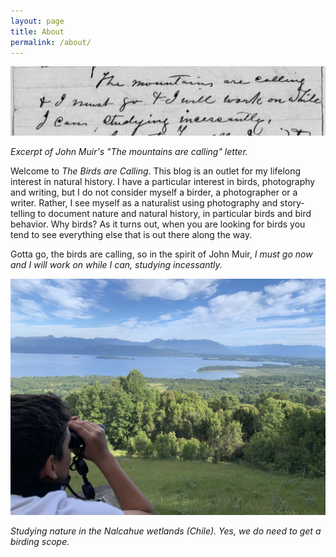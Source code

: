 ```yaml
---
layout: page
title: About
permalink: /about/
---
```


![Excerpt of John Muir's ](images/the-mountains-are-calling-letter.jpg?w=840)

_Excerpt of John Muir's "The mountains are calling" letter._

Welcome to _The Birds are Calling_. This blog is an outlet for my lifelong interest in natural history. I have a particular interest in birds, photography and writing, but I do not consider myself a birder, a photographer or a writer. Rather, I see myself as a naturalist using photography and story-telling to document nature and natural history, in particular birds and bird behavior. Why birds? As it turns out, when you are looking for birds you tend to see everything else that is out there along the way.

Gotta go, the birds are calling, so in the spirit of John Muir, _I must go now and I will work on while I can, studying incessantly._

![](../images/nalcahue-wetlands.jpg)

_Studying nature in the Nalcahue wetlands (Chile). Yes, we do need to get a birding scope._
